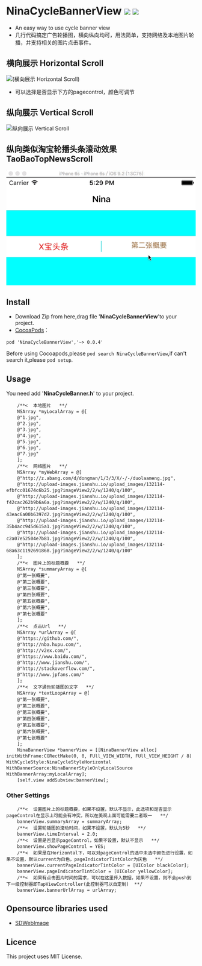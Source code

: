 # NinaCycleBannerView ![](http://cocoapod-badges.herokuapp.com/v/NinaCycleBannerView/badge.png) ![](http://cocoapod-badges.herokuapp.com/p/NinaCycleBannerView/badge.png)
* An easy way to use cycle banner view
* 几行代码搞定广告轮播图，横向纵向均可，用法简单，支持网络及本地图片轮播，并支持相关的图片点击事件。

## <a id="横向展示 Horizontal Scroll"></a> 横向展示 Horizontal Scroll
![(横向展示 Horizontal Scroll)](https://github.com/RamWire/NinaCycleBannerView/blob/master/Example/gifs/NinaCycleBannerView3.gif) 
* 可以选择是否显示下方的pagecontrol，颜色可调节

## <a id="纵向展示 Vertical Scroll"></a> 纵向展示 Vertical Scroll
![纵向展示 Vertical Scroll](https://github.com/RamWire/NinaCycleBannerView/blob/master/Example/gifs/NinaCycleBannerView2.gif)
## <a id="纵向类似淘宝轮播头条滚动效果 TaoBaoTopNewsScroll Scroll"></a> 纵向类似淘宝轮播头条滚动效果 TaoBaoTopNewsScroll
![纵向类似淘宝轮播头条滚动效果 TaoBaoTopNewsScroll](https://github.com/RamWire/NinaCycleBannerView/blob/master/Example/gifs/NinaCycleBannerView4.gif)

## Install
- Download Zip from here,drag file '**NinaCycleBannerView**'to your project.
- [CocoaPods](https://cocoapods.org/)：
```
pod 'NinaCycleBannerView','~> 0.0.4' 
```
Before using Cocoapods,please `pod search NinaCycleBannerView`,if can't search it,please `pod setup`.

## Usage
You need add '**NinaCycleBanner.h**' to your project.
```objc
    /**<  本地图片   **/
    NSArray *myLocalArray = @[
    @"1.jpg",
    @"2.jpg",
    @"3.jpg",
    @"4.jpg",
    @"5.jpg",
    @"6.jpg",
    @"7.jpg"
    ];
    /**<  网络图片   **/
    NSArray *myWebArray = @[
    @"http://z.abang.com/d/dongman/1/3/3/X/-/-/duolaameng.jpg",
    @"http://upload-images.jianshu.io/upload_images/132114-efbfcc01674c6b25.jpg?imageView2/2/w/1240/q/100",
    @"http://upload-images.jianshu.io/upload_images/132114-f42cac262b9b6a6a.jpg?imageView2/2/w/1240/q/100",
    @"http://upload-images.jianshu.io/upload_images/132114-43eac6a00b6397d2.jpg?imageView2/2/w/1240/q/100",
    @"http://upload-images.jianshu.io/upload_images/132114-35b4acc945d615a1.jpg?imageView2/2/w/1240/q/100",
    @"http://upload-images.jianshu.io/upload_images/132114-c2a07e52504e7b81.jpg?imageView2/2/w/1240/q/100",
    @"http://upload-images.jianshu.io/upload_images/132114-68a63c1192691868.jpg?imageView2/2/w/1240/q/100"
    ];
    /**<  图片上的标题概要   **/
    NSArray *summaryArray = @[
    @"第一张概要",
    @"第二张概要",
    @"第三张概要",
    @"第四张概要",
    @"第五张概要",
    @"第六张概要",
    @"第七张概要"
    ];
    /**<  点击Url   **/
    NSArray *urlArray = @[
    @"https://github.com/",
    @"http://nba.hupu.com/",
    @"http://v2ex.com/",
    @"https://www.baidu.com/",
    @"http://www.jianshu.com/",
    @"http://stackoverflow.com/",
    @"http://www.jpfans.com/"
    ];
    /**<  文字通告轮播图的文字   **/
    NSArray *textLoopArray = @[
    @"第一张概要",
    @"第二张概要",
    @"第三张概要",
    @"第四张概要",
    @"第五张概要",
    @"第六张概要",
    @"第七张概要"
    ];
    NinaBannerView *bannerView = [[NinaBannerView alloc] initWithFrame:CGRectMake(0, 0, FUll_VIEW_WIDTH, FUll_VIEW_HEIGHT / 8) WithCycleStyle:NinaCycleStyleHorizontal WithBannerSource:NinaBannerStyleOnlyLocalSource WithBannerArray:myLocalArray];
    [self.view addSubview:bannerView];
```
### Other Settings
```objc
    /**<  设置图片上的标题概要，如果不设置，默认不显示，此选项和是否显示pageControl在显示上可能会有冲突，所以在美观上面可能需要二者取一   **/
    bannerView.summaryArray = summaryArray;
    /**<  设置轮播图的滚动时间，如果不设置，默认为5秒   **/
    bannerView.timeInterval = 2.0;
    /**<  设置是否显示pageControl，如果不设置，默认不显示   **/
    bannerView.showPageControl = YES;
    /**<  如果是在Horizontal下，可以对pageControl的选中未选中颜色进行设置，如果不设置，默认current为白色，pageIndicatorTintColor为灰色   **/
    bannerView.currentPageIndicatorTintColor = [UIColor blackColor];
    bannerView.pageIndicatorTintColor = [UIColor yellowColor];
    /**<  如果有点击图片时间的需求，可以在这里传入数据，如果不设置，则不会push到下一级控制器即TapViewController(此控制器可以自定制)  **/
    bannerView.bannerUrlArray = urlArray;
```

## Opensource libraries used
- [SDWebImage](https://github.com/rs/SDWebImage)

## Licence

This project uses MIT License.
